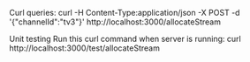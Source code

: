 Curl queries:
curl -H Content-Type:application/json -X POST -d '{"channelId":"tv3"}' http://localhost:3000/allocateStream


Unit testing
Run this curl command when server is running:
curl http://localhost:3000/test/allocateStream

